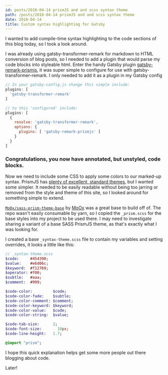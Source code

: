 ```yaml
---
id: posts/2018-04-14 prismJS and and scss syntax theme
path: /posts/2018-04-14 prismJS and and scss syntax theme
date: 2018-04-14
title: Custom syntax highlighting for Gatsby
---
```


I wanted to add compile-time syntax highlighting to the code sections of this blog today, so I took a look around.

I was already using gatsby-transformer-remark for markdown to HTML conversion of blog posts, so I needed to add a plugin that would parse my code blocks into styleable html. Enter the handy Gatsby plugin [gatsby-remark-prismjs](https://github.com/chasm/gatsby-remark-prismjs), it was super simple to configure for use with gatsby-transformer-remark. I only needed to add it as a plugin in my Gatsby config

```js
// In your gatsby-config.js change this simple include:
plugins: [
  'gatsby-transformer-remark'
]

// to this 'configured' include:
plugins: [
  {
    resolve: 'gatsby-transformer-remark',
    options: {
      plugins: [ 'gatsby-remark-prismjs' ]
    }
  }
]
```

### Congratulations, you now have annotated, but unstyled, code blocks.

Now we need to include some CSS to apply some colors to our marked-up syntax. PrismJS has [plenty of excellent, standard themes](https://github.com/PrismJS/prism-themes), but I wanted some simpler. It needed to be easily readable without being too jarring or removed from the style and theme of this site, so I looked around for something simple to extend.

[`MoOx/sass-prism-theme-base`](https://github.com/MoOx/sass-prism-theme-base) by [MoOx](https://github.com/MoOx) was a great base to build off of. The repo wasn't easily consumable by yarn, so I copied the `_prism.scss` for the base styles into my project to be used there. I may need to investigate sharing a variant of a base SASS PrismJS theme, as that's exactly what I was looking for.

I created a base `_syntax-theme.scss` file to contain my variables and setting overrides, it looks a little like this:

```sass
// _syntax-theme.scss
$code:     #454390;
$value:    #e6d06c;
$keyword:  #f12769;
$operator: #f00;
$subtle:   #aaa;
$comment:  #999;

$code-color:         $code;
$code-color-fade:    $subtle;
$code-color-comment: $comment;
$code-color-keyword: $keyword;
$code-color-value:   $code;
$code-color-string:  $value;

$code-tab-size:      2;
$code-font-size: 	   18px;
$code-line-height:	 1.7;

@import "prism";
```

I hope this quick explanation helps get some more people out there blogging about code.

Later!
